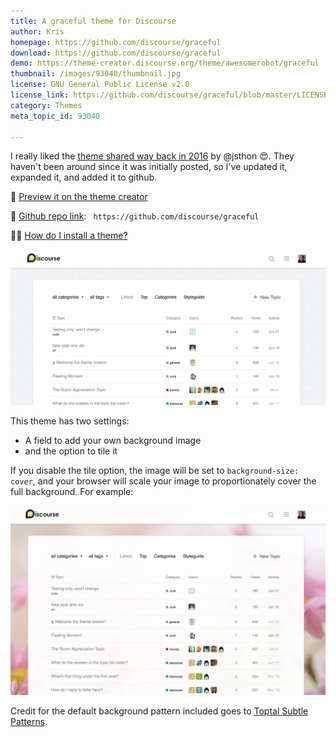 ```yaml
---
title: A graceful theme for Discourse
author: Kris
homepage: https://github.com/discourse/graceful
download: https://github.com/discourse/graceful
demo: https://theme-creator.discourse.org/theme/awesomerobot/graceful
thumbnail: /images/93040/thumbnail.jpg
license: GNU General Public License v2.0
license_link: https://github.com/discourse/graceful/blob/master/LICENSE
category: Themes
meta_topic_id: 93040

---
```


I really liked the [theme shared way back in 2016](https://meta.discourse.org/t/a-graceful-style-for-discourse/43429) by @jsthon :heart_eyes:. They haven't been around since it was initially posted, so I've updated it, expanded it, and added it to github.

:microscope:  [Preview it on the theme creator](https://theme-creator.discourse.org/theme/awesomerobot/graceful )

:link:  [Github repo link](https://github.com/discourse/graceful): ` https://github.com/discourse/graceful`

:man_shrugging: [How do I install a theme?](https://meta.discourse.org/t/how-do-i-install-a-theme-or-theme-component/63682)

![16%20PM: 690x340](/images/93040/qkTJMt4rLR4YRnvlndHn2Yn0AaY.jpg)

This theme has two settings: 

* A field to add your own background image 
* and the option to tile it 

If you disable the tile option, the image will be set to `background-size: cover`, and your browser will scale your image to proportionately cover the full background. For example: 

![22%20PM: 690x415](/images/93040/mngwjRSZTvnH5lN4g74dLJGpB5l.jpg)

Credit for the default background pattern included goes to [Toptal Subtle Patterns](https://www.toptal.com/designers/subtlepatterns/japanese-sayagata/ ).